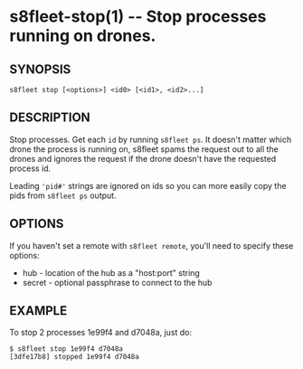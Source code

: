 s8fleet-stop(1) -- Stop processes running on drones.
==================================================

## SYNOPSIS

    s8fleet stop [<options>] <id0> [<id1>, <id2>...]

## DESCRIPTION

Stop processes. Get each `id` by running `s8fleet ps`. It doesn't matter which
drone the process is running on, s8fleet spams the request out to all the drones
and ignores the request if the drone doesn't have the requested process id.

Leading `'pid#'` strings are ignored on ids so you can more easily copy the pids
from `s8fleet ps` output.

## OPTIONS

If you haven't set a remote with `s8fleet remote`, you'll need to specify these
options:

* hub - location of the hub as a "host:port" string
* secret - optional passphrase to connect to the hub

## EXAMPLE

To stop 2 processes 1e99f4 and d7048a, just do:

    $ s8fleet stop 1e99f4 d7048a
    [3dfe17b8] stopped 1e99f4 d7048a
